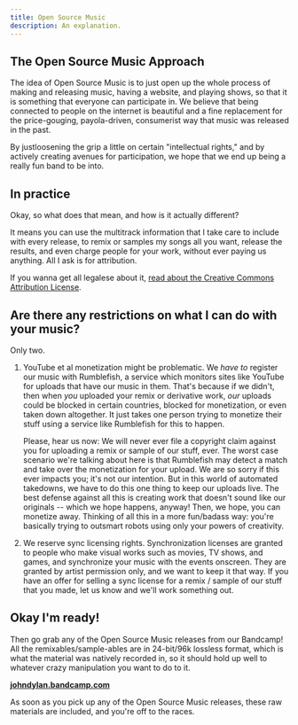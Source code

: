 ```yaml
---
title: Open Source Music
description: An explanation.
---
```


## The Open Source Music Approach

The idea of Open Source Music is to just open up the whole process of making and releasing music,
having a website, and playing shows, so that it is something that everyone can participate in. 
We believe that being connected to people on the internet is beautiful and a fine replacement for
the price-gouging, payola-driven, consumerist way that music was released in the past. 

By justloosening the grip a little on certain "intellectual rights," and by actively creating avenues
for participation, we hope that we end up being a really fun band to be into.

## In practice

Okay, so what does that mean, and how is it actually different?

It means you can use the multitrack information that I take care to include with every release, to remix or samples my songs all you want, release the results, and even charge people for your work, without ever paying us anything. All I ask is for attribution. 

If you wanna get all legalese about it, [read about the Creative Commons Attribution License](https://creativecommons.org/licenses/by/2.0/).
  
## Are there any restrictions on what I can do with your music?

Only two. 

1. YouTube et al monetization might be problematic. We *have to* register our music with Rumblefish,
   a service which monitors sites like YouTube for uploads that have our music in them. That's because
   if we didn't, then when *you* uploaded your remix or derivative work, *our* uploads could be blocked
   in certain countries, blocked for monetization, or even taken down altogether. It just takes one person
   trying to monetize their stuff using a service like Rumblefish for this to happen.
   
   Please, hear us now: We will never ever file a copyright claim against you for uploading a remix or
   sample of our stuff, ever. The worst case scenario we're talking about here is that Rumblefish
   may detect a match and take over the monetization for your upload. We are so sorry
   if this ever impacts you; it's not our intention. But in this world of automated takedowns, we have
   to do this one thing to keep our uploads live. The best defense against all this is creating work
   that doesn't sound like our originals -- which we hope happens, anyway! Then, we hope, you can 
   monetize away. Thinking of all this in a more fun/badass way: you're basically trying to outsmart robots
   using only your powers of creativity.
2. We reserve sync licensing rights. Synchronization licenses are granted to people who make visual
   works such as movies, TV shows, and games, and synchronize your music with the events onscreen. They
   are granted by artist permission only, and we want to keep it that way. If you have an offer for
   selling a sync license for a remix / sample of our stuff that you made, let us know and we'll work
   something out. 
   
## Okay I'm ready!

Then go grab any of the Open Source Music releases from our Bandcamp! All the remixables/sample-ables are
in 24-bit/96k lossless format, which is what the material was natively recorded in, so it should hold up
well to whatever crazy manipulation you want to do to it. 

[**johndylan.bandcamp.com**](http://johndylan.bandcamp.com)

As soon as you pick up any of the Open Source Music releases, these raw materials are included, and you're
off to the races.
